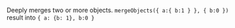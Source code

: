 Deeply merges two or more objects. `mergeObjects({ a:{ b:1 } }, { b:0 })` result into `{ a: {b: 1}, b:0 }`
